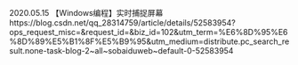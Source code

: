 2020.05.15
【Windows编程】实时捕捉屏幕https://blog.csdn.net/qq_28314759/article/details/52583954?ops_request_misc=&request_id=&biz_id=102&utm_term=%E6%8D%95%E6%8D%89%E5%B1%8F%E5%B9%95&utm_medium=distribute.pc_search_result.none-task-blog-2~all~sobaiduweb~default-0-52583954

